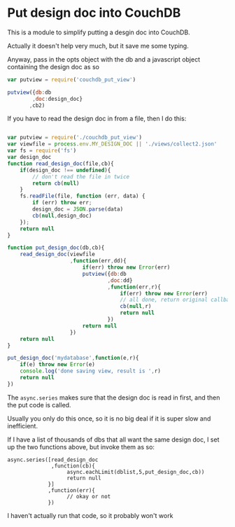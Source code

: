 # Put design doc into  CouchDB

This is a module to simplify putting a desgin doc into  CouchDB.

Actually it doesn't help very much, but it save me some typing.

Anyway, pass in the opts object with the db and a javascript object
containing the design doc as so

```javascript
var putview = require('couchdb_put_view')

putview({db:db
        ,doc:design_doc}
       ,cb2)
```

If you have to read the design doc in from a file, then I do this:

```javascript

var putview = require('./couchdb_put_view')
var viewfile = process.env.MY_DESIGN_DOC || './views/collect2.json'
var fs = require('fs')
var design_doc
function read_design_doc(file,cb){
    if(design_doc !== undefined){
        // don't read the file in twice
        return cb(null)
    }
    fs.readFile(file, function (err, data) {
        if (err) throw err;
        design_doc = JSON.parse(data)
        cb(null,design_doc)
    });
    return null
}

function put_design_doc(db,cb){
    read_design_doc(viewfile
                    ,function(err,dd){
                        if(err) throw new Error(err)
                        putview({db:db
                                ,doc:dd}
                                ,function(err,r){
                                    if(err) throw new Error(err)
                                    // all done, return original callback
                                    cb(null,r)
                                    return null
                                })
                        return null
                    })
    return null
}

put_design_doc('mydatabase',function(e,r){
    if(e) throw new Error(e)
    console.log('done saving view, result is ',r)
    return null
})


```

The `async.series` makes sure that the design doc is read in first, and
then the put code is called.

Usually you only do this once, so it is no big deal if it is super
slow and inefficient.

If I have a list of thousands of dbs that all want the same design
doc, I set up the two functions above, but invoke them as so:

```
async.series([read_design_doc
              ,function(cb){
                   async.eachLimit(dblist,5,put_design_doc,cb))
                   return null
             }]
             ,function(err){
                   // okay or not
             })

```

I haven't actually run that code, so it probably won't work
